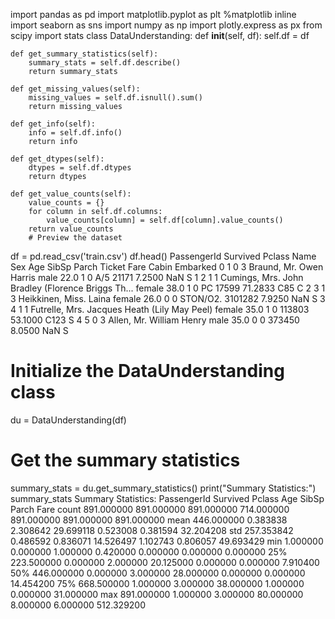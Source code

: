 import pandas as pd
import matplotlib.pyplot as plt
%matplotlib inline
import seaborn as sns
import numpy as np
import plotly.express as px
from scipy import stats
class DataUnderstanding:
    def __init__(self, df):
        self.df = df
    
    def get_summary_statistics(self):
        summary_stats = self.df.describe()
        return summary_stats
    
    def get_missing_values(self):
        missing_values = self.df.isnull().sum()
        return missing_values
    
    def get_info(self):
        info = self.df.info()
        return info
    
    def get_dtypes(self):
        dtypes = self.df.dtypes
        return dtypes
    
    def get_value_counts(self):
        value_counts = {}
        for column in self.df.columns:
            value_counts[column] = self.df[column].value_counts()
        return value_counts
        # Preview the dataset
df = pd.read_csv('train.csv')
df.head()
PassengerId	Survived	Pclass	Name	Sex	Age	SibSp	Parch	Ticket	Fare	Cabin	Embarked
0	1	0	3	Braund, Mr. Owen Harris	male	22.0	1	0	A/5 21171	7.2500	NaN	S
1	2	1	1	Cumings, Mrs. John Bradley (Florence Briggs Th...	female	38.0	1	0	PC 17599	71.2833	C85	C
2	3	1	3	Heikkinen, Miss. Laina	female	26.0	0	0	STON/O2. 3101282	7.9250	NaN	S
3	4	1	1	Futrelle, Mrs. Jacques Heath (Lily May Peel)	female	35.0	1	0	113803	53.1000	C123	S
4	5	0	3	Allen, Mr. William Henry	male	35.0	0	0	373450	8.0500	NaN	S
# Initialize the DataUnderstanding class
du = DataUnderstanding(df)
# Get the summary statistics
summary_stats = du.get_summary_statistics()
print("Summary Statistics:")
summary_stats
Summary Statistics:
PassengerId	Survived	Pclass	Age	SibSp	Parch	Fare
count	891.000000	891.000000	891.000000	714.000000	891.000000	891.000000	891.000000
mean	446.000000	0.383838	2.308642	29.699118	0.523008	0.381594	32.204208
std	257.353842	0.486592	0.836071	14.526497	1.102743	0.806057	49.693429
min	1.000000	0.000000	1.000000	0.420000	0.000000	0.000000	0.000000
25%	223.500000	0.000000	2.000000	20.125000	0.000000	0.000000	7.910400
50%	446.000000	0.000000	3.000000	28.000000	0.000000	0.000000	14.454200
75%	668.500000	1.000000	3.000000	38.000000	1.000000	0.000000	31.000000
max	891.000000	1.000000	3.000000	80.000000	8.000000	6.000000	512.329200

    
